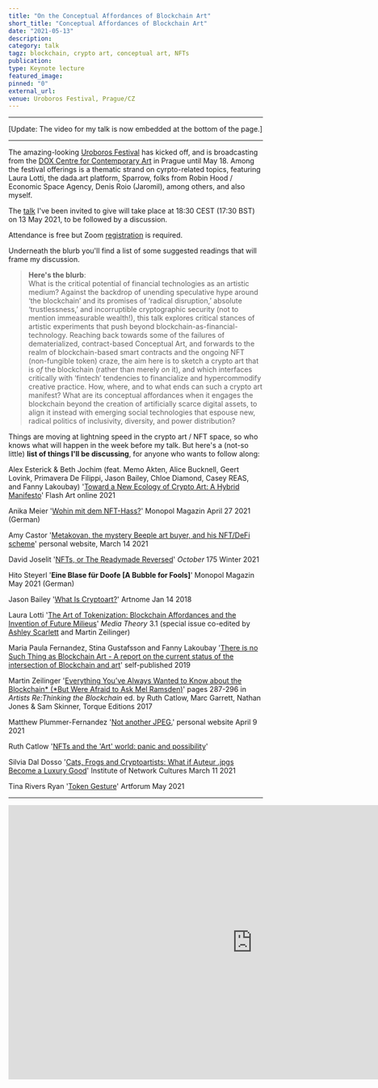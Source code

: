 ```yaml
---
title: "On the Conceptual Affordances of Blockchain Art"
short_title: "Conceptual Affordances of Blockchain Art"
date: "2021-05-13"
description:
category: talk
tagz: blockchain, crypto art, conceptual art, NFTs
publication:
type: Keynote lecture
featured_image:
pinned: "0"
external_url:
venue: Uroboros Festival, Prague/CZ
---
```


---

[Update: The video for my talk is now embedded at the bottom of the page.]

---

The amazing-looking [Uroboros Festival](https://uroboros.design/) has kicked off, and is broadcasting from the [DOX Centre for Contemporary Art](https://www.dox.cz/en) in Prague until May 18. Among the festival offerings is a thematic strand on cyrpto-related topics, featuring Laura Lotti, the dada.art platform, Sparrow, folks from Robin Hood / Economic Space Agency, Denis Roio (Jaromil), among others, and also myself.

The [talk](https://uroboros.design/events/on-the-conceptual-affordances-of-blockchain-art/) I've been invited to give will take place at 18:30 CEST (17:30 BST) on 13 May 2021, to be followed by a discussion.

Attendance is free but Zoom [registration](https://uroboros.design/events/on-the-conceptual-affordances-of-blockchain-art/) is required.

Underneath the blurb you'll find a list of some suggested readings that will frame my discussion.

>**Here's the blurb**:<br>
What is the critical potential of financial technologies as an artistic medium? Against the backdrop of unending speculative hype around ‘the blockchain’ and its promises of ‘radical disruption,’ absolute ‘trustlessness,’ and incorruptible cryptographic security (not to mention immeasurable wealth!), this talk explores critical stances of artistic experiments that push beyond blockchain-as-financial-technology. Reaching back towards some of the failures of dematerialized, contract-based Conceptual Art, and forwards to the realm of blockchain-based smart contracts and the ongoing NFT (non-fungible token) craze, the aim here is to sketch a crypto art that is _of_ the blockchain (rather than merely _on_ it), and which interfaces critically with ‘fintech’ tendencies to financialize and hypercommodify creative practice. How, where, and to what ends can such a crypto art manifest? What are its conceptual affordances when it engages the blockchain beyond the creation of artificially scarce digital assets, to align it instead with emerging social technologies that espouse new, radical politics of inclusivity, diversity, and power distribution?

Things are moving at lightning speed in the crypto art / NFT space, so who knows what will happen in the week before my talk. But here's a (not-so little) **list of things I'll be discussing**, for anyone who wants to follow along:

Alex Esterick & Beth Jochim (feat. Memo Akten, Alice Bucknell, Geert Lovink, Primavera De Filippi, Jason Bailey, Chloe Diamond, Casey REAS, and Fanny Lakoubay) '[Toward a New Ecology of Crypto Art: A Hybrid Manifesto](https://flash---art.com/2021/02/episode-v-towards-a-new-ecology-of-crypto-art/)' Flash Art online 2021

Anika Meier '[Wohin mit dem NFT-Hass?](https://www.monopol-magazin.de/wohin-mit-dem-nft-hass)' Monopol Magazin April 27 2021 (German)

Amy Castor '[Metakovan, the mystery Beeple art buyer, and his NFT/DeFi scheme](https://amycastor.com/2021/03/14/metakovan-the-mystery-beeple-art-buyer-and-his-nft-defi-scheme/)' personal website, March 14 2021

David Joselit '[NFTs, or The Readymade Reversed](https://direct.mit.edu/octo/article-pdf/doi/10.1162/octo_a_00419/1903276/octo_a_00419.pdf)' _October_ 175 Winter 2021

Hito Steyerl '**Eine Blase für Doofe [A Bubble for Fools]**' Monopol Magazin May 2021 (German)

Jason Bailey '[What Is Cryptoart?](https://www.artnome.com/news/2018/1/14/what-is-cryptoart)' Artnome Jan 14 2018

Laura Lotti '[The Art of Tokenization: Blockchain Affordances and the Invention of Future Milieus](http://mediatheoryjournal.org/laura-lotti-blockchain-affordances/)' _Media Theory_ 3.1 (special issue co-edited by [Ashley Scarlett](https://ashleyscarlett.com/) and Martin Zeilinger)

Maria Paula Fernandez, Stina Gustafsson and Fanny Lakoubay '[There is no Such Thing as Blockchain Art - A report on the current status of the intersection of Blockchain and art](https://www.academia.edu/39464761/There_is_no_Such_Thing_as_Blockchain_Art_A_report_on_the_current_status_of_the_intersection_of_Blockchain_and_art)' self-published 2019

Martin Zeilinger '[Everything You’ve Always Wanted to Know about the Blockchain* (*But Were Afraid to Ask Mel Ramsden)](https://marjz.net/blog/blockchain-conceptual-art)' pages 287-296 in _Artists Re:Thinking the Blockchain_ ed. by Ruth Catlow, Marc Garrett, Nathan Jones & Sam Skinner, Torque Editions 2017

Matthew Plummer-Fernandez '[Not another JPEG.](https://www.plummerfernandez.com/works/not-another-jpeg/)' personal website April 9 2021

Ruth Catlow '[NFTs and the 'Art' world: panic and possibility](https://www.theartnewspaper.com/comment/nfts-and-the-art-world-panic-and-possibility)'

Silvia Dal Dosso '[Cats, Frogs and Cryptoartists: What if Auteur .jpgs Become a Luxury Good](https://networkcultures.org/longform/2021/03/11/cats-frogs-and-cryptoartists-what-if-auteur-jpgs-become-a-luxury-good/)' Institute of Network Cultures March 11 2021

Tina Rivers Ryan '[Token Gesture](https://www.artforum.com/print/202105/token-gesture-85475)' Artforum May 2021

---

<iframe width="966" height="543" src="https://www.youtube.com/embed/88i5lON8dsw" title="YouTube video player" frameborder="0" allow="accelerometer; autoplay; clipboard-write; encrypted-media; gyroscope; picture-in-picture" allowfullscreen></iframe>
